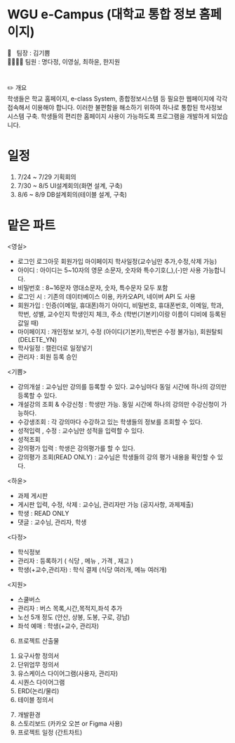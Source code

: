 # WGU e-Campus (대학교 통합 정보 홈페이지)

:ok_person: &nbsp; 팀장 : 김기쁨<br>
:family_woman_woman_girl_girl: 팀원 : 명다정, 이영실, 최하윤, 한지원

#

  :pencil2: 개요                                  
  학생들은 학교 홈페이지, e-class System, 종합정보시스템 등 필요한 웹페이지에 각각 접속해서 이용해야 합니다. 
  이러한 불편함을 해소하기 위하여 하나로 통합된 학사정보 시스템 구축. 학생들의 편리한 홈페이지 사용이 가능하도록 프로그램을 개발하게 되었습니다.
  
 
#

# 일정
1. 7/24 ~ 7/29 기획회의 
2. 7/30 ~ 8/5 UI설계회의(화면 설계, 구축) 
3. 8/6 ~ 8/9 DB설계회의(테이블 설계, 구축) 

#

# 맡은 파트

<영실>
 - 로그인 로그아웃  회원가입 마이페이지 학사일정(교수님만 추가,수정,삭제 가능) 
 - 아이디 : 아이디는 5~10자의 영문 소문자, 숫자와 특수기호(_),(-)만 사용 가능합니다.
 - 비밀번호 : 8~16문자 영대소문자, 숫자, 특수문자 모두 포함
 - 로그인 시 : 기존의 데이터베이스 이용, 카카오API, 네이버 API 도 사용
 - 회원가입 : 인증(이메일, 휴대폰)하기
                 아이디, 비밀번호, 휴대폰번호, 이메일, 학과, 학번, 성별, 교수인지 학생인지 체크, 주소
                 (학번(기본키)이랑 이름이 디비에 등록된 값일 때)
- 마이페이지 : 개인정보 보기, 수정 (아이디(기본키),학번은 수정 불가능), 회원탈퇴(DELETE_YN)
- 학사일정 : 캘린더로 일정넣기
- 관리자 : 회원 등록 승인



<기쁨>
- 강의개설 : 교수님만 강의를 등록할 수 있다. 교수님마다 동일 시간에 하나의 강의만 등록할 수 있다. 
- 개설강의 조회 & 수강신청 : 학생만 가능. 동일 시간에 하나의 강의만 수강신청이 가능하다. 
- 수강생조회 : 각 강의마다 수강하고 있는 학생들의 정보를 조회할 수 있다.
- 성적입력 , 수정 : 교수님만 성적을 입력할 수 있다.
- 성적조회
- 강의평가 입력 : 학생은 강의평가를 할 수 있다.
- 강의평가 조회(READ ONLY) : 교수님은 학생들의 강의 평가 내용을 확인할 수 있다.



<하윤>
- 과제 게시판 
- 게시판 입력, 수정, 삭제 : 교수님, 관리자만 가능 (공지사항, 과제제출)
- 학생 : READ ONLY
- 댓글 : 교수님, 관리자, 학생

 

<다정>
- 학식정보
- 관리자 : 등록하기 ( 식당 , 메뉴 , 가격 , 재고 )
- 학생(+교수,관리자) : 학식 결제
  (식당 여러개, 메뉴 여러개) 



<지원>
- 스쿨버스
- 관리자 : 버스 목록,시간,목적지,좌석 추가 
- 노선 5개 정도 (안산, 상봉, 도봉, 구로, 강남)
- 좌석 예매 : 학생(+교수, 관리자)



6. 프로젝트 산출물
  1) 요구사항 정의서
  2) 단위업무 정의서
  3) 유스케이스 다이어그램(사용자, 관리자)
  4) 시퀀스 다이어그램
  5) ERD(논리/물리)
  6) 테이블 정의서
 7. 개발환경
 8. 스토리보드 (카카오 오븐 or Figma 사용)
 9. 프로젝트 일정 (간트차트)
 
